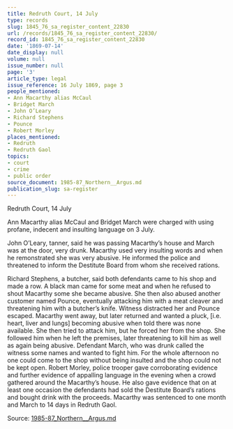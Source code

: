 ```yaml
---
title: Redruth Court, 14 July
type: records
slug: 1845_76_sa_register_content_22830
url: /records/1845_76_sa_register_content_22830/
record_id: 1845_76_sa_register_content_22830
date: '1869-07-14'
date_display: null
volume: null
issue_number: null
page: '3'
article_type: legal
issue_reference: 16 July 1869, page 3
people_mentioned:
- Ann Macarthy alias McCaul
- Bridget March
- John O’Leary
- Richard Stephens
- Pounce
- Robert Morley
places_mentioned:
- Redruth
- Redruth Gaol
topics:
- court
- crime
- public order
source_document: 1985-87_Northern__Argus.md
publication_slug: sa-register
---
```


Redruth Court, 14 July

Ann Macarthy alias McCaul and Bridget March were charged with using profane, indecent and insulting language on 3 July.

John O’Leary, tanner, said he was passing Macarthy’s house and March was at the door, very drunk.  Macarthy used very insulting words and when he remonstrated she was very abusive.  He informed the police and threatened to inform the Destitute Board from whom she received rations.

Richard Stephens, a butcher, said both defendants came to his shop and made a row.  A black man came for some meat and when he refused to shout Macarthy some she became abusive.  She then also abused another customer named Pounce, eventually attacking him with a meat cleaver and threatening him with a butcher’s knife.  Witness distracted her and Pounce escaped.  Macarthy went away, but later returned and wanted a pluck, [i.e. heart, liver and lungs] becoming abusive when told there was none available.  She then tried to attack him, but he forced her from the shop.  She followed him when he left the premises, later threatening to kill him as well as again being abusive.  Defendant March, who was drunk called the witness some names and wanted to fight him.  For the whole afternoon no one could come to the shop without being insulted and the shop could not be kept open.  Robert Morley, police trooper gave corroborating evidence and further evidence of appalling language in the evening when a crowd gathered around the Macarthy’s house.  He also gave evidence that on at least one occasion the defendants had sold the Destitute Board’s rations and bought drink with the proceeds.  Macarthy was sentenced to one month and March to 14 days in Redruth Gaol.

Source: [1985-87_Northern__Argus.md](/downloads/markdown/1985-87_Northern__Argus.md)
